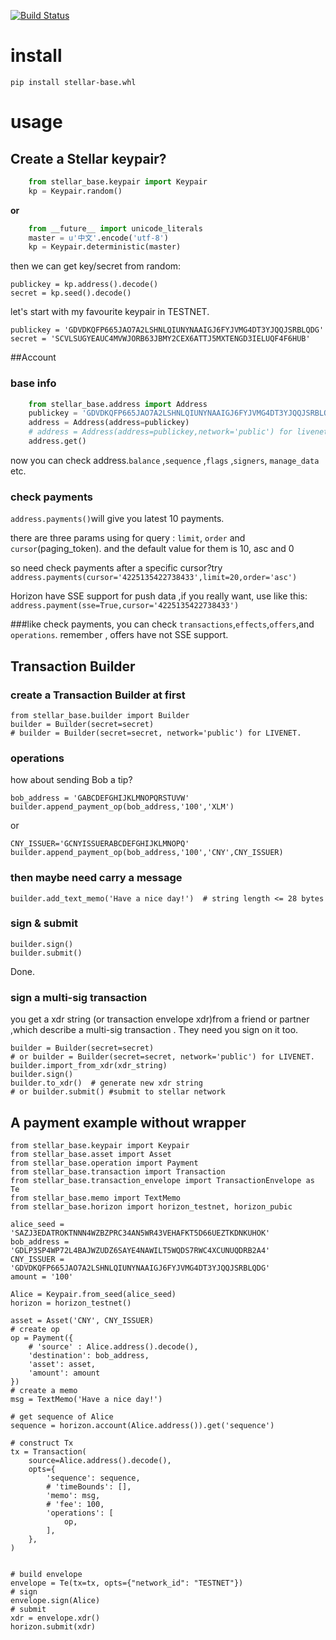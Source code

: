 
[![Build Status](https://travis-ci.org/StellarCN/py-stellar-base.svg)](https://travis-ci.org/StellarCN/py-stellar-base)

# install
    pip install stellar-base.whl


# usage

## Create a Stellar keypair?
```python
    from stellar_base.keypair import Keypair
    kp = Keypair.random()
```    
**or** 
```python
    from __future__ import unicode_literals
    master = u'中文'.encode('utf-8')
    kp = Keypair.deterministic(master)
```    
then we can get key/secret from random:
 
    publickey = kp.address().decode()
    secret = kp.seed().decode()


let's start with my favourite keypair in TESTNET. 

    publickey = 'GDVDKQFP665JAO7A2LSHNLQIUNYNAAIGJ6FYJVMG4DT3YJQQJSRBLQDG'
    secret = 'SCVLSUGYEAUC4MVWJORB63JBMY2CEX6ATTJ5MXTENGD3IELUQF4F6HUB'
    
    
    
    
##Account

### base info
```python
    from stellar_base.address import Address
    publickey = 'GDVDKQFP665JAO7A2LSHNLQIUNYNAAIGJ6FYJVMG4DT3YJQQJSRBLQDG'
    address = Address(address=publickey) 
    # address = Address(address=publickey,network='public') for livenet.
    address.get()
```
now you can check address.`balance` ,`sequence` ,`flags` ,`signers`, `manage_data` etc.

### check payments
`address.payments()`will give you latest 10 payments.

there are three params using for query : `limit`, `order` and `cursor`(paging_token). and the default value for them is 10, asc and 0  

so need check payments after a specific cursor?try `address.payments(cursor='4225135422738433',limit=20,order='asc')`

Horizon have SSE support for push data ,if you really want, use like this: `address.payment(sse=True,cursor='4225135422738433')`

###like check payments, you can check `transactions`,`effects`,`offers`,and `operations`.
remember , offers have not SSE support.

    
## Transaction Builder

### create a Transaction Builder at first

    from stellar_base.builder import Builder
    builder = Builder(secret=secret) 
    # builder = Builder(secret=secret, network='public') for LIVENET.
    
### operations
how about sending Bob a tip?

    bob_address = 'GABCDEFGHIJKLMNOPQRSTUVW'
    builder.append_payment_op(bob_address,'100','XLM')
or

    CNY_ISSUER='GCNYISSUERABCDEFGHIJKLMNOPQ'
    builder.append_payment_op(bob_address,'100','CNY',CNY_ISSUER)
    
### then maybe need carry a message

    builder.add_text_memo('Have a nice day!')  # string length <= 28 bytes
    
### sign & submit
    
    builder.sign()
    builder.submit()

Done.

### sign a multi-sig transaction 

  you get a xdr string (or transaction envelope xdr)from a friend or partner ,which describe a multi-sig transaction . 
  They need you sign on it too. 

    builder = Builder(secret=secret) 
    # or builder = Builder(secret=secret, network='public') for LIVENET.
    builder.import_from_xdr(xdr_string)
    builder.sign()
    builder.to_xdr()  # generate new xdr string 
    # or builder.submit() #submit to stellar network



## A payment example without wrapper

    
    from stellar_base.keypair import Keypair
    from stellar_base.asset import Asset
    from stellar_base.operation import Payment
    from stellar_base.transaction import Transaction
    from stellar_base.transaction_envelope import TransactionEnvelope as Te
    from stellar_base.memo import TextMemo
    from stellar_base.horizon import horizon_testnet, horizon_pubic
    
    alice_seed = 'SAZJ3EDATROKTNNN4WZBZPRC34AN5WR43VEHAFKT5D66UEZTKDNKUHOK'
    bob_address = 'GDLP3SP4WP72L4BAJWZUDZ6SAYE4NAWILT5WQDS7RWC4XCUNUQDRB2A4'
    CNY_ISSUER = 'GDVDKQFP665JAO7A2LSHNLQIUNYNAAIGJ6FYJVMG4DT3YJQQJSRBLQDG'
    amount = '100'
    
    Alice = Keypair.from_seed(alice_seed)
    horizon = horizon_testnet()
    
    asset = Asset('CNY', CNY_ISSUER) 
    # create op 
    op = Payment({
        # 'source' : Alice.address().decode(),
        'destination': bob_address,
        'asset': asset,
        'amount': amount
    })
    # create a memo
    msg = TextMemo('Have a nice day!')
    
    # get sequence of Alice
    sequence = horizon.account(Alice.address()).get('sequence') 
    
    # construct Tx
    tx = Transaction(
        source=Alice.address().decode(),
        opts={
            'sequence': sequence,
            # 'timeBounds': [],
            'memo': msg,
            # 'fee': 100,
            'operations': [
                op,
            ],
        },
    )
    
    
    # build envelope
    envelope = Te(tx=tx, opts={"network_id": "TESTNET"})
    # sign 
    envelope.sign(Alice)
    # submit
    xdr = envelope.xdr()
    horizon.submit(xdr)


